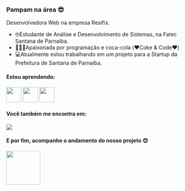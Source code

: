### Pampam na área 😎
Desenvolvedora Web na empresa Resifix.

- 🤓Estudante de Análise e Desenvolvimento de Sistemas, na Fatec Santana de Parnaíba.
- 👩🏻‍💻Apaixonada por programação e coca-cola (❤️Coke & Code❤️)
- 💻Atualmente estou trabalhando em um projeto para a Startup da Prefeitura de Santana de Parnaíba.

#### Estou aprendendo:
<div style"display: inline">
<img loading="lazy" src="https://cdn.jsdelivr.net/gh/devicons/devicon/icons/html5/html5-original.svg" width="40" height="40"/> <img loading="lazy" src="https://cdn.jsdelivr.net/gh/devicons/devicon/icons/css3/css3-original.svg" width="40" height="40"/> 
<img loading="lazy" src="https://cdn.jsdelivr.net/gh/devicons/devicon/icons/javascript/javascript-original.svg" width="40" height="40"/>
</div>

#### Você também me encontra em:
<a href="mailto:resifixx@gmail.com"><img src="https://img.shields.io/badge/Gmail-D14836?style=for-the-badge&logo=gmail&logoColor=white"></a> 

#### E por fim, acompanhe o andamento do nosso projeto 😊
<a href="https://trello.com/invite/b/gynf5N7u/ATTIfe60b1cd20273c692d626a6c71886d5183F4AB6E/resifix"><img loading="lazy" src="https://cdn.jsdelivr.net/gh/devicons/devicon/icons/trello/trello-plain-wordmark.svg" width="90"/> </a>
<!---
pamresifix/pamresifix is a ✨ special ✨ repository because its `README.md` (this file) appears on your GitHub profile.
You can click the Preview link to take a look at your changes.
--->
